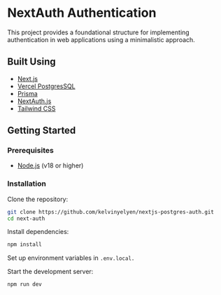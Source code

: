 # NextAuth Authentication 

This project provides a foundational structure for implementing authentication in web applications using a minimalistic approach.

## Built Using
- [Next.js](https://nextjs.org/)
- [Vercel PostgresSQL](https://vercel.com/)
- [Prisma](https://www.prisma.io/) 
- [NextAuth.js](https://next-auth.js.org/)
- [Tailwind CSS](https://tailwindcss.com/)
  
## Getting Started

### Prerequisites

- [Node.js](https://nodejs.org/) (v18 or higher)

### Installation

Clone the repository:

```bash
git clone https://github.com/kelvinyelyen/nextjs-postgres-auth.git
cd next-auth
```

Install dependencies:

```bash
npm install
```

Set up environment variables in `.env.local.`

Start the development server:

```bash
npm run dev
```
   


